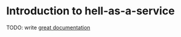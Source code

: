 # Introduction to hell-as-a-service

TODO: write [great documentation](http://jacobian.org/writing/what-to-write/)

